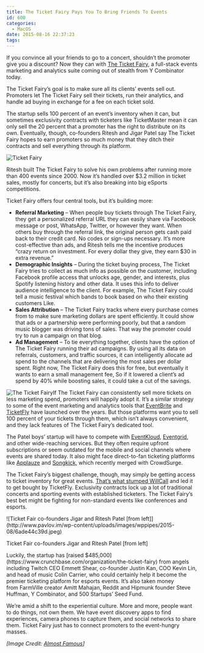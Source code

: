 ```yaml
---
title: The Ticket Fairy Pays You To Bring Friends To Events
id: 600
categories:
  - MacOS
date: 2015-08-16 22:37:23
tags:
---
```


<div readability="32">

If you convince all your friends to go to a concert, shouldn’t the promoter give you a discount? Now they can with [The Ticket Fairy](https://www.theticketfairy.com), a full-stack events marketing and analytics suite coming out of stealth from Y Combinator today.

The Ticket Fairy’s goal is to make sure all its clients’ events sell out. Promoters let The Ticket Fairy sell their tickets, run their analytics, and handle ad buying in exchange for a fee on each ticket sold.

The startup sells 100 percent of an event’s inventory when it can, but sometimes exclusivity contracts with ticketers like TicketMaster mean it can only sell the 20 percent that a promoter has the right to distribute on its own. Eventually, though, co-founders Ritesh and Jigar Patel say The Ticket Fairy hopes to earn promoters so much money that they ditch their contracts and sell everything through its platform.

![Ticket Fairy](http://www.pavlov.im/wp-content/uploads/images/wppipes/2015-08/a17b4a5108.png)

Ritesh built The Ticket Fairy to solve his own problems after running more than 400 events since 2000\. Now it’s handled over $3.2 million in ticket sales, mostly for concerts, but it’s also breaking into big eSports competitions.

Ticket Fairy offers four central tools, but it’s building more:

*   **Referral Marketing** – When people buy tickets through The Ticket Fairy, they get a personalized referral URL they can easily share via Facebook message or post, WhatsApp, Twitter, or however they want. When others buy through the referral link, the original person gets cash paid back to their credit card. No codes or sign-ups necessary. It’s more cost-effective than ads, and Ritesh tells me the incentive produces “crazy return on investment. For every dollar they give, they earn $30 in extra revenue.”
*   **Demographic Insights** – During the ticket buying process, The Ticket Fairy tries to collect as much info as possible on the customer, including Facebook profile access that unlocks age, gender, and interests, plus Spotify listening history and other data. It uses this info to deliver audience intelligence to the client. For example, The Ticket Fairy could tell a music festival which bands to book based on who their existing customers Like.
*   **Sales Attribution** – The Ticket Fairy tracks where every purchase comes from to make sure marketing dollars are spent efficiently. It could show that ads or a partnership were performing poorly, but that a random music blogger was driving tons of sales. That way the promoter could try to run a campaign on that blog.
*   **Ad Management** – To tie everything together, clients have the option of The Ticket Fairy running their ad campaigns. By using all its data on referrals, customers, and traffic sources, it can intelligently allocate ad spend to the channels that are delivering the most sales per dollar spent. Right now, The Ticket Fairy does this for free, but eventually it wants to earn a small management fee, So if it lowered a client’s ad spend by 40% while boosting sales, it could take a cut of the savings.

![The Ticket Fairy](http://www.pavlov.im/wp-content/uploads/images/wppipes/2015-08/eaf42b5a2e.jpeg)If The Ticket Fairy can consistently sell more tickets on less marketing spend, promoters will happily adopt it. It’s a similar strategy to some of the event marketing and analytics tools that [EventBrite](http://help.eventbrite.com/customer/portal/articles/426316-how-to-increase-ticket-sales-with-an-affiliate-program#Create) and [TicketFly](http://techcrunch.com/2013/05/15/ticketfly-launches-fanbase-an-analytics-tool-for-promoters-to-identify-and-reward-their-biggest-fans/) have launched over the years. But those platforms want you to sell 100 percent of your tickets through them, which isn’t always convenient, and they lack features of The Ticket Fairy’s dedicated tool.

<div>
<div/></div>

The Patel boys’ startup will have to compete with [EventKloud](http://eventkloud.com/), [Eventgrid](https://eventgrid.com/InfoPromote), and other wide-reaching services. But they often require upfront subscriptions or seem outdated for the mobile and social channels where events are shared today. It also might face direct-to-fan ticketing platforms like [Applauze](https://www.applauze.com/) and [Songkick](http://techcrunch.com/2015/06/04/concerts-are-twice-as-big-as-recorded-music/), which recently merged with CrowdSurge.

The Ticket Fairy’s biggest challenge, though, may simply be getting access to ticket inventory for great events. [That’s what stumped WillCall](http://techcrunch.com/2014/08/21/concert-giant-ticketfly-acquires-last-minute-ticket-app-willcall/) and led it to get bought by TicketFly. Exclusivity contracts lock up a lot of traditional concerts and sporting events with established ticketers. The Ticket Fairy’s best bet might be fighting for non-standard events like conferences and esports.

<div readability="1">![Ticket Fair co-founders Jigar and Ritesh Patel [from left]](http://www.pavlov.im/wp-content/uploads/images/wppipes/2015-08/6ade44c39d.jpeg)

Ticket Fair co-founders Jigar and Ritesh Patel [from left]
</div>Luckily, the startup has [raised $485,000](https://www.crunchbase.com/organization/the-ticket-fairy) from angels including Twitch CEO Emmett Shear, co-founder Justin Kan, COO Kevin Lin, and head of music Colin Carrier, who could certainly help it become the premier ticketing platform for esports events. It’s also taken money from FarmVille creator Amitt Mahajan, Reddit and Hipmunk founder Steve Huffman, Y Combinator, and 500 Startups’ Seed Fund.

We’re amid a shift to the experiential culture. More and more, people want to do things, not own them. We have event discovery apps to find experiences, camera phones to capture them, and social networks to share them. Ticket Fairy just has to connect promoters to the event-hungry masses.

_[Image Credit: [Almost Famous](http://www.amazon.co.uk/Almost-Famous-Various-Artists/dp/B00FFDHN8O)]_
</div>
